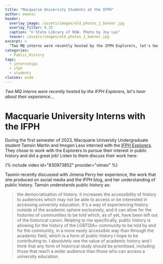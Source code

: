 ```yaml
---
title: "Macquarie University Students at the IFPH"
author: ewansc
header:
  overlay_image: /assets/images/old_photos_1_banner.jpg
  overlay_filter: 0.25
  caption: "© State Library of NSW. Photo by Joy Lai"
  teaser: /assets/images/old_photos_1_banner.jpg
excerpt: >
  "Two MQ interns were recently hosted by the IFPH Explorers, let's hear about their experience..."
categories:
  - Public_History
tags:
  - internships
  - ifph
  - students
classes: wide
---
```

_Two MQ interns were recently hosted by the IFPH Explorers, let's hear about their experience..._

# Macquarie University Interns with the IFPH
During the first semester of 2023, Macquarie University Undergraduate student Tamsin Martin and Imogen Less interned with the [IFPH Explorers](https://ifph.hypotheses.org/ifph-explorers). They chose to work with the Explorers to pursue their interest in public history and did a great job! Listen to them discuss their work here:

{% include video id="830973852" provider="vimeo" %}

Tasmin recently discussed with Jimena Perry her experience, the work that she produced on social media and the IFPH blog, and her understanding of public history. Tamsin understands public history as: 

>the democratisation of history. It increases the accessibility of history to audiences which may not be able to access or be interested in accessing university education. It's a way of experiencing history outside of the academic sphere exclusively, and it can allow for the histories of communities to be told which, as of yet, have been left out of the historical canon. Relating to me specifically, public history is allowing for the history of the LGBTQIA+ community to be told by and for the community, in a more easily accessible way than through the academic field, which is a form of public history I hope to be contributing to. I absolutely see the value of academic history and I think that any form of historical study should be prioritised, including those that reach a wider audience than those who can access a university education.

